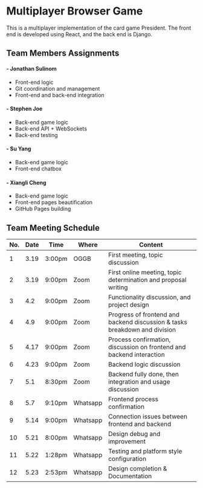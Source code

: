 # Multiplayer Browser Game

This is a multiplayer implementation of the card game President. The front end is developed using React, and the back end is Django.

## Team Members Assignments
#### - Jonathan Sulinom
- Front-end logic
- Git coordination and management
- Front-end and back-end integration

#### - Stephen Joe
- Back-end game logic
- Back-end API + WebSockets
- Back-end testing

#### - Su Yang
- Back-end game logic
- Front-end chatbox

#### - Xiangli Cheng
- Back-end game logic
- Front-end pages beautification
- GitHub Pages building


## Team Meeting Schedule

| No. |   Date   |  Time  |   Where   |    Content     |
| ----------- | ----------- | ----------- | ----------- | ----------- |
| 1  | 3.19|3:00pm|OGGB|First meeting, topic discussion|
| 2  |3.19|9:00pm|Zoom|First online meeting, topic determination and proposal writing|
| 3  |4.2|9:00pm|Zoom|Functionality discussion, and project design|
| 4 |4.9|9:00pm|Zoom|Progress of frontend and backend discussion & tasks breakdown and division|
| 5 |4.17|9:00pm|Zoom|Process confirmation, discussion on frontend and backend interaction |
| 6  |4.23|9:00pm|Zoom|Backend logic discussion|
| 7 |5.1|8:30pm|Zoom|Backend fully done, then integration and usage discussion|
| 8   |5.7|9:10pm|Whatsapp|Frontend process confirmation|
| 9   |5.14|9:00pm|Whatsapp|Connection issues between frontend and backend|
| 10  |5.21|8:00pm|Whatsapp|Design debug and improvement|
| 11  |5.22|1:28pm|Whatsapp|Testing and platform style configuration|
| 12  |5.23|2:53pm|Whatsapp|Design completion & Documentation|



